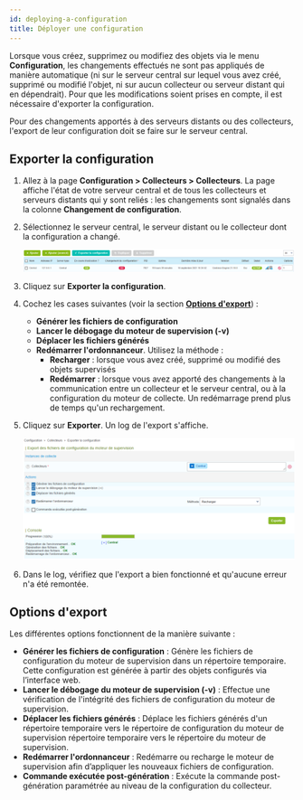 ```yaml
---
id: deploying-a-configuration
title: Déployer une configuration
---
```


Lorsque vous créez, supprimez ou modifiez des objets via le menu
**Configuration**, les changements effectués ne sont pas appliqués de manière
automatique (ni sur le serveur central sur lequel vous avez créé, supprimé ou modifié l'objet, ni sur aucun collecteur ou serveur distant qui en dépendrait). Pour que les modifications soient prises en compte, il est nécessaire d'exporter la configuration.

Pour des changements apportés à des serveurs distants ou des collecteurs, l'export de leur configuration doit se faire sur le serveur central.

## Exporter la configuration

1.  Allez à la page **Configuration > Collecteurs > Collecteurs**. La page affiche l'état de votre serveur central et de tous les collecteurs et serveurs distants qui y sont reliés : les changements sont signalés dans la colonne **Changement de configuration**. 

2.  Sélectionnez le serveur central, le serveur distant ou le collecteur dont la configuration a changé.

    ![image](../../assets/monitoring/monitoring-servers/export_conf.png)

3.  Cliquez sur **Exporter la configuration**.

4.  Cochez les cases suivantes (voir la section [**Options d'export**](#options-dexport)) :
    - **Générer les fichiers de configuration**
    - **Lancer le débogage du moteur de supervision (-v)**
    - **Déplacer les fichiers générés**
    - **Redémarrer l'ordonnanceur**. Utilisez la méthode : 
      - **Recharger** : lorsque vous avez créé, supprimé ou modifié des objets supervisés
      - **Redémarrer** : lorsque vous avez apporté des changements à la communication entre un collecteur et le serveur central, ou à la configuration du moteur de collecte. Un redémarrage prend plus de temps qu'un rechargement.

5.  Cliquez sur **Exporter**. Un log de l'export s'affiche.

    ![image](../../assets/monitoring/monitoring-servers/export_conf_done.png)

6. Dans le log, vérifiez que l'export a bien fonctionné et qu'aucune erreur n'a été remontée.

## Options d'export

Les différentes options fonctionnent de la manière suivante :

  - **Générer les fichiers de configuration** : Génère les fichiers de
    configuration du moteur de supervision dans un répertoire temporaire. Cette
    configuration est générée à partir des objets configurés via l’interface web.
  - **Lancer le débogage du moteur de supervision (-v)** : Effectue une vérification de l'intégrité des fichiers de configuration du moteur de supervision.
  - **Déplacer les fichiers générés** : Déplace les fichiers générés d'un répertoire temporaire vers le répertoire de configuration du moteur de supervision
    répertoire temporaire vers le répertoire du moteur de supervision.
  - **Redémarrer l'ordonnanceur** : Redémarre ou recharge le moteur de supervision afin d’appliquer
    les nouveaux fichiers de configuration.
  - **Commande exécutée post-génération** : Exécute la commande post-génération
    paramétrée au niveau de la configuration du collecteur.
